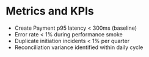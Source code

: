 # Metrics and KPIs

- Create Payment p95 latency < 300ms (baseline)
- Error rate < 1% during performance smoke
- Duplicate initiation incidents < 1% per quarter
- Reconciliation variance identified within daily cycle
